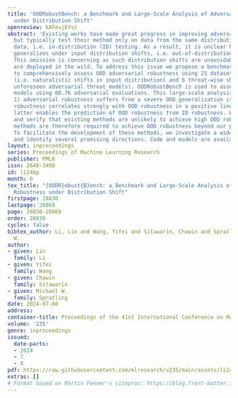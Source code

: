 ```yaml
---
title: 'OODRobustBench: a Benchmark and Large-Scale Analysis of Adversarial Robustness
  under Distribution Shift'
openreview: kAFevjEYsz
abstract: 'Existing works have made great progress in improving adversarial robustness,
  but typically test their method only on data from the same distribution as the training
  data, i.e. in-distribution (ID) testing. As a result, it is unclear how such robustness
  generalizes under input distribution shifts, i.e. out-of-distribution (OOD) testing.
  This omission is concerning as such distribution shifts are unavoidable when methods
  are deployed in the wild. To address this issue we propose a benchmark named OODRobustBench
  to comprehensively assess OOD adversarial robustness using 23 dataset-wise shifts
  (i.e. naturalistic shifts in input distribution) and 6 threat-wise shifts (i.e.,
  unforeseen adversarial threat models). OODRobustBench is used to assess 706 robust
  models using 60.7K adversarial evaluations. This large-scale analysis shows that:
  1) adversarial robustness suffers from a severe OOD generalization issue; 2) ID
  robustness correlates strongly with OOD robustness in a positive linear way. The
  latter enables the prediction of OOD robustness from ID robustness. We then predict
  and verify that existing methods are unlikely to achieve high OOD robustness. Novel
  methods are therefore required to achieve OOD robustness beyond our prediction.
  To facilitate the development of these methods, we investigate a wide range of techniques
  and identify several promising directions. Code and models are available at: https://github.com/OODRobustBench/OODRobustBench.'
layout: inproceedings
series: Proceedings of Machine Learning Research
publisher: PMLR
issn: 2640-3498
id: li24bp
month: 0
tex_title: "{OODR}obust{B}ench: a Benchmark and Large-Scale Analysis of Adversarial
  Robustness under Distribution Shift"
firstpage: 28830
lastpage: 28869
page: 28830-28869
order: 28830
cycles: false
bibtex_author: Li, Lin and Wang, Yifei and Sitawarin, Chawin and Spratling, Michael
  W.
author:
- given: Lin
  family: Li
- given: Yifei
  family: Wang
- given: Chawin
  family: Sitawarin
- given: Michael W.
  family: Spratling
date: 2024-07-08
address:
container-title: Proceedings of the 41st International Conference on Machine Learning
volume: '235'
genre: inproceedings
issued:
  date-parts:
  - 2024
  - 7
  - 8
pdf: https://raw.githubusercontent.com/mlresearch/v235/main/assets/li24bp/li24bp.pdf
extras: []
# Format based on Martin Fenner's citeproc: https://blog.front-matter.io/posts/citeproc-yaml-for-bibliographies/
---
```

